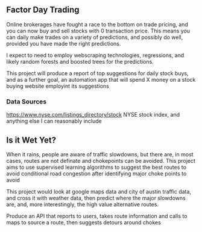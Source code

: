 ## Factor Day Trading
Online brokerages have fought a race to the bottom on trade pricing, and you can now buy and sell stocks with 0 transaction price. This means you can daily make trades on a variety of predictions, and possibly do well, provided you have made the right predictions.

I expect to need to employ webscraping technologies, regressions, and likely random forests and boosted trees for the predictions. 

This project will produce a report of top suggestions for daily stock buys, and as a further goal, an automation app that will spend X money on a stock buying website employint its suggestions


### Data Sources
https://www.nyse.com/listings_directory/stock
NYSE stock index, and anything else I can reasonably include

## Is it Wet Yet?

When it rains, people are aware of traffic slowdowns, but there are, in most cases, routes are not definate and chokepoints can be avoided. This project aims to use supervised learning algorithms to suggest the best routes to avoid conditional road congestion after identifying major choke points to avoid

This project would look at google maps data and city of austin traffic data, and cross it with weather data, then predict where the major slowdowns are, and, more interestingly, the high value alternative routes. 

Produce an API that reports to users, takes route information and calls to maps to source a route, then suggests detours around chokes
